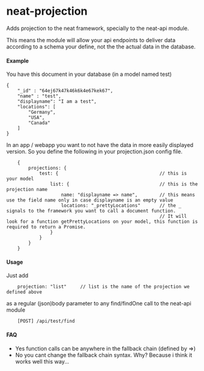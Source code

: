 # neat-projection


Adds projection to the neat framework, specially to the neat-api module.

This means the module will allow your api endpoints to deliver data according to a schema your define, not the the actual data in the database.

#### Example

You have this document in your database (in a model named test)


```
{
    "_id" : "64ej67k47k46k6k4e67kek67",
    "name" : "test",
    "displayname": "I am a test",
    "locations": [
        "Germany",
        "USA",
        "Canada"
    ]
}
```

In an app / webapp you want to not have the data in more easily displayed version.
So you define the following in your projection.json config file.

```
    {
        projections: {
            test: {                                     // this is your model
                list: {                                 // this is the projection name 
                    name: "displayname => name",        // this means use the field name only in case displayname is an empty value
                    locations: "_prettyLocations"       // the _ signals to the framework you want to call a document function. 
                                                        // It will look for a function getPrettyLocations on your model, this function is required to return a Promise.
                }
            }
        }
    }
```

#### Usage

Just add
```
    projection: "list"     // list is the name of the projection we defined above
```
as a regular (json)body parameter to any find/findOne call to the neat-api module
```
    [POST] /api/test/find
```

#### FAQ

* Yes function calls can be anywhere in the fallback chain (defined by =>)
* No you cant change the fallback chain syntax. Why? Because i think it works well this way...